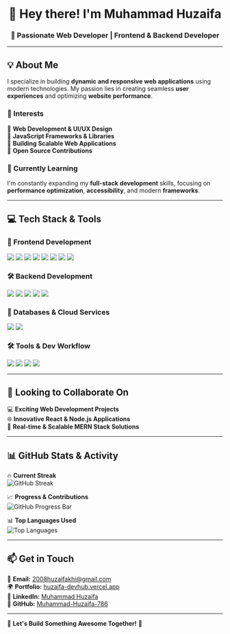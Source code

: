 <h1 align="center">👋 Hey there! I'm Muhammad Huzaifa</h1>
<h3 align="center">🚀 Passionate Web Developer | Frontend & Backend Developer</h3>

---

## 💡 About Me
I specialize in building **dynamic and responsive web applications** using modern technologies. My passion lies in creating seamless **user experiences** and optimizing **website performance**.

### 👀 Interests
🔹 **Web Development & UI/UX Design**  
🔹 **JavaScript Frameworks & Libraries**  
🔹 **Building Scalable Web Applications**  
🔹 **Open Source Contributions**  

### 🌱 Currently Learning
I'm constantly expanding my **full-stack development** skills, focusing on **performance optimization**, **accessibility**, and modern **frameworks**.

---

## 💻 Tech Stack & Tools  

### 🚀 Frontend Development  
<p>
  <img src="https://img.shields.io/badge/React-61DAFB?style=for-the-badge&logo=react&logoColor=white" />
  <img src="https://img.shields.io/badge/JavaScript-F7DF1E?style=for-the-badge&logo=javascript&logoColor=black" />
  <img src="https://img.shields.io/badge/HTML5-E34F26?style=for-the-badge&logo=html5&logoColor=white" />
  <img src="https://img.shields.io/badge/CSS3-1572B6?style=for-the-badge&logo=css3&logoColor=white" />
  <img src="https://img.shields.io/badge/TailwindCSS-06B6D4?style=for-the-badge&logo=tailwindcss&logoColor=white" />
  <img src="https://img.shields.io/badge/Bootstrap-7952B3?style=for-the-badge&logo=bootstrap&logoColor=white" />
  <img src="https://img.shields.io/badge/Material--UI-0081CB?style=for-the-badge&logo=mui&logoColor=white" />
  <img src="https://img.shields.io/badge/Ant%20Design-0170FE?style=for-the-badge&logo=antdesign&logoColor=white" />
</p>

### 🛠️ Backend Development  
<p>
  <img src="https://img.shields.io/badge/Node.js-339933?style=for-the-badge&logo=nodedotjs&logoColor=white" />
  <img src="https://img.shields.io/badge/Express.js-000000?style=for-the-badge&logo=express&logoColor=white" />
  <img src="https://img.shields.io/badge/REST%20API-FF6F00?style=for-the-badge&logo=fastapi&logoColor=white" />
  <img src="https://img.shields.io/badge/JWT-000000?style=for-the-badge&logo=jsonwebtokens&logoColor=white" />
  <img src="https://img.shields.io/badge/Firebase-FFCA28?style=for-the-badge&logo=firebase&logoColor=black" />
</p>

### 📡 Databases & Cloud Services  
<p>
  <img src="https://img.shields.io/badge/MongoDB-47A248?style=for-the-badge&logo=mongodb&logoColor=white" />
  <img src="https://img.shields.io/badge/Firebase-FFCA28?style=for-the-badge&logo=firebase&logoColor=black" />
</p>

### 🛠️ Tools & Dev Workflow  
<p>
  <img src="https://img.shields.io/badge/GitHub-181717?style=for-the-badge&logo=github&logoColor=white" />
  <img src="https://img.shields.io/badge/Postman-FF6C37?style=for-the-badge&logo=postman&logoColor=white" />
  <img src="https://img.shields.io/badge/VS%20Code-007ACC?style=for-the-badge&logo=visualstudiocode&logoColor=white" />
  <img src="https://img.shields.io/badge/Vercel-000000?style=for-the-badge&logo=vercel&logoColor=white" />
</p>

---

## 💞️ Looking to Collaborate On  
💻 **Exciting Web Development Projects**  
🌐 **Innovative React & Node.js Applications**  
📡 **Real-time & Scalable MERN Stack Solutions**  

---

## 📊 GitHub Stats & Activity  

🔥 **Current Streak**  
![GitHub Streak](https://streak-stats.demolab.com/?user=Muhammad-Huzaifa-786&theme=react&hide_border=true)  

📈 **Progress & Contributions**  
![GitHub Progress Bar](https://github-readme-stats.vercel.app/api?username=Muhammad-Huzaifa-786&show_icons=true&theme=react&hide_border=true)  

📊 **Top Languages Used**  
![Top Languages](https://github-readme-stats.vercel.app/api/top-langs/?username=Muhammad-Huzaifa-786&layout=compact&theme=react&hide_border=true)  

---

## 📫 Get in Touch  
📧 **Email:** [2008huzaifakhi@gmail.com](mailto:2008huzaifakhi@gmail.com)  
🌍 **Portfolio:** [huzaifa-devhub.vercel.app](https://huzaifa-devhub.vercel.app)  
💼 **LinkedIn:** [Muhammad Huzaifa](https://www.linkedin.com/in/muhammad-huzaifa-968a3b321/)  
📂 **GitHub:** [Muhammad-Huzaifa-786](https://github.com/Muhammad-Huzaifa-786)  

---

💙 **Let's Build Something Awesome Together!** 🚀  
